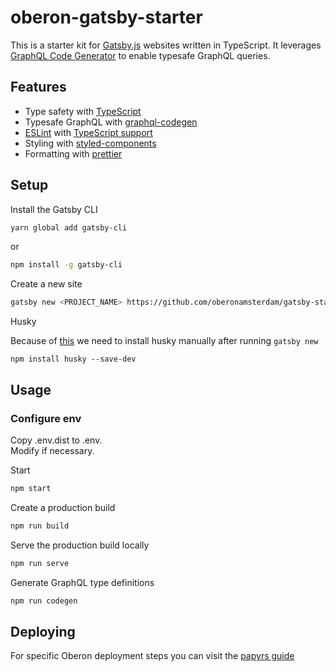 # oberon-gatsby-starter

This is a starter kit for [Gatsby.js](https://www.gatsbyjs.org/) websites written in TypeScript.
It leverages [GraphQL Code Generator](https://graphql-code-generator.com/) to enable typesafe GraphQL queries.

## Features

- Type safety with [TypeScript](https://www.typescriptlang.org/)
- Typesafe GraphQL with [graphql-codegen](https://graphql-code-generator.com/)
- [ESLint](https://eslint.org/) with [TypeScript support](https://typescript-eslint.io/)
- Styling with [styled-components](https://styled-components.com/)
- Formatting with [prettier](https://prettier.io/)

## Setup

Install the Gatsby CLI

```bash
yarn global add gatsby-cli
```

or

```bash
npm install -g gatsby-cli
```

Create a new site

```bash
gatsby new <PROJECT_NAME> https://github.com/oberonamsterdam/gatsby-starter-oberon
```

Husky

Because of [this](https://github.com/gatsbyjs/gatsby/issues/19589) we need to install husky manually after running `gatsby new`

```
npm install husky --save-dev
```

## Usage


### Configure env
Copy .env.dist to .env. \
Modify if necessary.

Start

```bash
npm start
```

Create a production build

```bash
npm run build
```

Serve the production build locally

```bash
npm run serve
```

Generate GraphQL type definitions

```bash
npm run codegen
```

## Deploying
For specific Oberon deployment steps you can visit the [papyrs guide](https://oberon.papyrs.com/frontend-devops)

